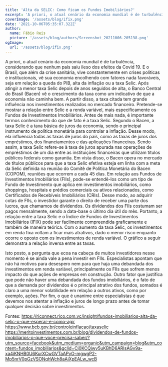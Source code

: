```yaml
---
title: 'Alta da SELIC: Como ficam os Fundos Imobiliários?'
excerpt: 'A priori, o atual cenário da economia mundial é de turbulência, considerando que nenhum país saiu ileso dos efeitos da Covid 19. E o Brasil, que além da crise sanitária, vive constantemente em crises políticas e institucionais, vê sua economia encolhendo com fatores nada favoráveis, seja em relação a queda do PIB, alta da inflação ou a taxa Selic.'
coverImage: '/assets/blog/ifix.png' 
date: '2021-10-06T05:35:07.322Z'
author:
  name: Fábio Reis
  picture: '/assets/blog/authors/Screenshot_20211006-205138.png'
ogImage:
  url: '/assets/blog/ifix.png'
---
```

	
  A priori, o atual cenário da economia mundial é de turbulência, considerando que nenhum país saiu ileso dos efeitos da Covid 19. E o Brasil, que além da crise sanitária, vive constantemente em crises políticas e institucionais, vê sua economia encolhendo com fatores nada favoráveis, seja em relação a queda do PIB, alta da inflação ou a taxa Selic. Após atingir a menor taxa Selic depois de anos seguidos de alta, o Banco Central do Brasil (Bacen) vê o crescimento da taxa como um indicativo de que a economia não caminha bem. A partir disso, a taxa citada tem grande influência nos investimentos realizados no mercado financeiro. Pretende-se mostrar a relação entre Selic e a renda variável, mais especificamente os Fundos de Investimentos Imobiliários.
Antes de mais nada, é importante termos conhecimento do que de fato é a taxa Selic. Segundo o Bacen, a taxa Selic é a taxa básica de juros da economia, sendo o principal instrumento de política monetária para controlar a inflação. Desse modo, ela influencia todas as taxas de juros do país, como as taxas de juros dos empréstimos, dos financiamentos e das aplicações financeiras. Sendo assim, a taxa Selic refere-se à taxa de juros apurada nas operações de empréstimos de um dia entre as instituições financeiras que utilizam títulos públicos federais como garantia. Em vista disso, o Bacen opera no mercado de títulos públicos para que a taxa Selic efetiva esteja em linha com a meta da Selic definida na reunião do Comitê de Política Monetária do Bacen (COPOM), reuniões que ocorrem a cada 45 dias. 
Em relação aos Fundos de Investimentos Imobiliários (FIIs), pode-se entendê-los como um tipo de Fundo de Investimento que aplica em investimentos imobiliários, como shoppings, hospitais e prédios comerciais ou ativos relacionados, como Certificados de Recebíveis Imobiliários (CRIs). Desse modo, ao adquirir cotas de FIIs, o investidor garante o direito de receber uma parte dos lucros, que chamamos de dividendos. Os dividendos dos FIIs costumam ser pagos mensalmente, sendo a data-base o último dia útil do mês. 
Portanto, a relação entre a taxa Selic e o Índice de Fundos de Investimentos Imobiliários (IFIX) pode ser facilmente compreendida graficamente e também de maneira teórica. Com o aumento da taxa Selic, os investimentos em renda fixa voltam a ficar mais atrativos, dado o menor risco enquanto ocorre o oposto com os investimentos de renda variável. O gráfico a seguir demonstra a relação inversa entre as taxas.
 
Isto posto, a pergunta que ecoa na cabeça de muitos investidores nesse momento é se ainda vale a pena investir em FIIs. Especialistas apontam que não há motivos para desespero nem para que haja uma debandada dos investimentos em renda variável, principalmente os FIIs que sofrem menos impacto do que ações de empresas em construção. Outro fator que justifica que pode não haver uma debandada dos fundos imobiliários, é o fato de que a demanda por dividendos é o principal atrativo dos fundos, somados é claro a uma menor volatilidade em relação a outros ativos, como por exemplo, ações. Por fim, o que é unanime entre especialistas é que devemos nos atentar a inflação e juros de longo prazo antes de tomar qualquer decisão sobre investimentos.

Fontes:
https://riconnect.rico.com.vc/insight/fundos-imobiliarios-alta-da-selic-o-que-esperar-e-como-agir
https://www.bcb.gov.br/controleinflacao/taxaselic
https://meritoinvestimentos.com.br/blog/dividendos-de-fundos-imobiliarios-o-que-voce-precisa-saber/?utm_source=facebook&utm_medium=organic&utm_campaign=blog&utm_content=fundos_imobiliarios&gclid=Cj0KCQjwv5uKBhD6ARIsAGv9a-xa4iKNHB0U6KurXCwGVTaAPyO-mgwgP2-Mp5nrV0pGzVSONqhWch8aAiXpEALw_wcB


